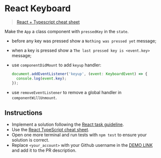 # React Keyboard

> [React + Typescript cheat sheet](https://mate-academy.github.io/fe-program/js/extra/react-typescript)

Make the `App` a class component with `pressedKey` in the `state`.

- before any key was pressed show a `Nothing was pressed yet` message;
- when a key is pressed show a `The last pressed key is <event.key>` message;
- use `componentDidMount` to add `keyup` handler:

    ```js
    document.addEventListener('keyup', (event: KeyboardEvent) => {
      console.log(event.key);
    });
    ```
    
- use `removeEventListener` to remove a global handler in `componentWillUnmount`.

## Instructions

- Implement a solution following the [React task guideline](https://github.com/mate-academy/react_task-guideline#react-tasks-guideline).
- Use the [React TypeScript cheat sheet](https://mate-academy.github.io/fe-program/js/extra/react-typescript).
- Open one more terminal and run tests with `npm test` to ensure your solution is correct.
- Replace `<your_account>` with your Github username in the [DEMO LINK](https://DimaShm.github.io/react_keyboard/) and add it to the PR description.
